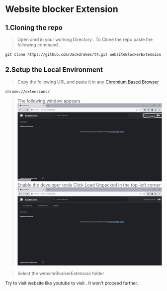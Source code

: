 # Website blocker Extension

## 1.Cloning the repo
>  Open cmd in your working Directory .
> To Clone the repo paste the following command .
```
git clone https://github.com/Jackdrakes/t4.git websiteBlockerExtension
```

## 2.Setup the Local Environment
> Copy the following URL and paste it in any [Chromium Based Browser](https://en.wikipedia.org/wiki/Chromium_(web_browser)#:~:text=Microsoft%20Edge%2C%20Samsung%20Internet%2C%20Opera,used%20by%20several%20app%20frameworks.)
```
chrome://extensions/
```
> The following window appears
![Enabling Developer Mode](https://github.com/Jackdrakes/ReadMe-Files/blob/main/Blocker/enbling.png)
> Enable the developer tools
> Click Load Unpacked in the top-left corner
![Load Unpacked](https://github.com/Jackdrakes/ReadMe-Files/blob/main/Blocker/load_unpacked.png)

> Select the websiteBlockerExtension folder

Try to visit website like youtube to visit . It won't proceed further.
